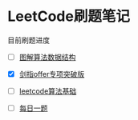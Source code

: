 # LeetCode刷题笔记

目前刷题进度

- [ ] [图解算法数据结构](图解算法与数据结构\README.md)
- [x] [剑指offer专项突破版](剑指Offer专项突击版\README.md)
- [ ] [leetcode算法基础](leetcode算法基础\README.md)
- [ ] [每日一题](每日一题\README.md)

